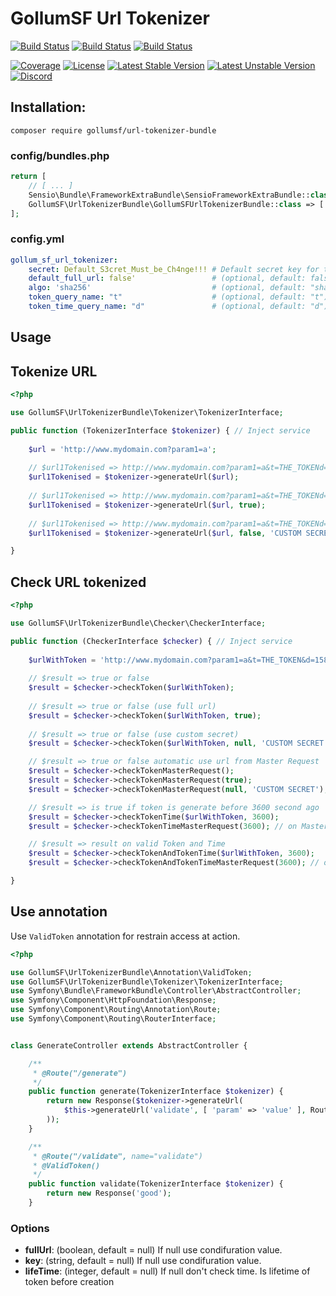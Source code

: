 # GollumSF Url Tokenizer

[![Build Status](https://github.com/GollumSF/url-tokenizer-bundle/actions/workflows/symfony_4.4.yml/badge.svg?branch=master)](https://github.com/GollumSF/url-tokenizer-bundle/actions)
[![Build Status](https://github.com/GollumSF/url-tokenizer-bundle/actions/workflows/symfony_5.4.yml/badge.svg?branch=master)](https://github.com/GollumSF/url-tokenizer-bundle/actions)
[![Build Status](https://github.com/GollumSF/url-tokenizer-bundle/actions/workflows/symfony_6.4.yml/badge.svg?branch=master)](https://github.com/GollumSF/url-tokenizer-bundle/actions)

[![Coverage](https://coveralls.io/repos/github/GollumSF/url-tokenizer-bundle/badge.svg?branch=master)](https://coveralls.io/github/GollumSF/url-tokenizer-bundle)
[![License](https://poser.pugx.org/gollumsf/url-tokenizer-bundle/license)](https://packagist.org/packages/gollumsf/url-tokenizer-bundle)
[![Latest Stable Version](https://poser.pugx.org/gollumsf/url-tokenizer-bundle/v/stable)](https://packagist.org/packages/gollumsf/url-tokenizer-bundle)
[![Latest Unstable Version](https://poser.pugx.org/gollumsf/url-tokenizer-bundle/v/unstable)](https://packagist.org/packages/gollumsf/url-tokenizer-bundle)
[![Discord](https://img.shields.io/discord/671741944149573687?color=purple&label=discord)](https://discord.gg/xMBc5SQ)

## Installation:

```shell
composer require gollumsf/url-tokenizer-bundle
 ```

### config/bundles.php
```php
return [
    // [ ... ]
    Sensio\Bundle\FrameworkExtraBundle\SensioFrameworkExtraBundle::class => ['all' => true],
    GollumSF\UrlTokenizerBundle\GollumSFUrlTokenizerBundle::class => ['all' => true],
];
```

### config.yml

```yaml
gollum_sf_url_tokenizer:
    secret: Default_S3cret_Must_be_Ch4nge!!! # Default secret key for token MUST BE CHANGE
    default_full_url: false'                 # (optional, default: false) By default tokenise full url or only parameter
    algo: 'sha256'                           # (optional, default: "sha256') Algo for hash token. (must be in list returned by hash_hmac_algos())
    token_query_name: "t"                    # (optional, default: "t") Query token param name for url tokenized
    token_time_query_name: "d"               # (optional, default: "d") Query token time param name for url tokenized
```

## Usage

## Tokenize URL

```php
<?php

use GollumSF\UrlTokenizerBundle\Tokenizer\TokenizerInterface;

public function (TokenizerInterface $tokenizer) { // Inject service
    
    $url = 'http://www.mydomain.com?param1=a';
    
    // $url1Tokenised => http://www.mydomain.com?param1=a&t=THE_TOKENd=1580775131 (tokenize only parameter)
    $url1Tokenised = $tokenizer->generateUrl($url);
    
    // $url1Tokenised => http://www.mydomain.com?param1=a&t=THE_TOKENd=1580775131 (tokenize full url)
    $url1Tokenised = $tokenizer->generateUrl($url, true);
    
    // $url1Tokenised => http://www.mydomain.com?param1=a&t=THE_TOKENd=1580775131 (use custom secret)
    $url1Tokenised = $tokenizer->generateUrl($url, false, 'CUSTOM SECRET');

}
```
## Check URL tokenized

```php
<?php

use GollumSF\UrlTokenizerBundle\Checker\CheckerInterface;

public function (CheckerInterface $checker) { // Inject service
    
    $urlWithToken = 'http://www.mydomain.com?param1=a&t=THE_TOKEN&d=1580775131';
    
    // $result => true or false
    $result = $checker->checkToken($urlWithToken);
    
    // $result => true or false (use full url)
    $result = $checker->checkToken($urlWithToken, true);
    
    // $result => true or false (use custom secret)
    $result = $checker->checkToken($urlWithToken, null, 'CUSTOM SECRET');

    // $result => true or false automatic use url from Master Request 
    $result = $checker->checkTokenMasterRequest();
    $result = $checker->checkTokenMasterRequest(true);
    $result = $checker->checkTokenMasterRequest(null, 'CUSTOM SECRET');

    // $result => is true if token is generate before 3600 second ago
    $result = $checker->checkTokenTime($urlWithToken, 3600);
    $result = $checker->checkTokenTimeMasterRequest(3600); // on Master Request

    // $result => result on valid Token and Time 
    $result = $checker->checkTokenAndTokenTime($urlWithToken, 3600);
    $result = $checker->checkTokenAndTokenTimeMasterRequest(3600); // on Master Request

}
```

## Use annotation

Use `ValidToken` annotation for restrain access at action.

```php
<?php

use GollumSF\UrlTokenizerBundle\Annotation\ValidToken;
use GollumSF\UrlTokenizerBundle\Tokenizer\TokenizerInterface;
use Symfony\Bundle\FrameworkBundle\Controller\AbstractController;
use Symfony\Component\HttpFoundation\Response;
use Symfony\Component\Routing\Annotation\Route;
use Symfony\Component\Routing\RouterInterface;


class GenerateController extends AbstractController {

	/**
	 * @Route("/generate")
	 */
	public function generate(TokenizerInterface $tokenizer) {
		return new Response($tokenizer->generateUrl(
			$this->generateUrl('validate', [ 'param' => 'value' ], RouterInterface::ABSOLUTE_URL)
		));
	}

	/**
	 * @Route("/validate", name="validate")
	 * @ValidToken()
	 */
	public function validate(TokenizerInterface $tokenizer) {
		return new Response('good');
	}

```

### Options

 - **fullUrl**: (boolean, default = null) If null use condifuration value. 
 - **key**: (string, default = null) If null use condifuration value.
 - **lifeTime**: (integer, default = null) If null don't check time. Is lifetime of token before creation
